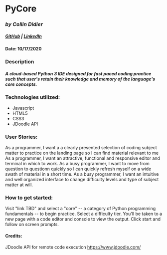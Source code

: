 # PyCore

### *by Collin Didier* 
##### [GitHub](https://github.com/CDidier80) | [LinkedIn](https://www.linkedin.com/in/collin-didier-a072a858/)


#### Date: 10/17/2020









### Description
#### *A cloud-based Python 3 IDE designed for fast paced coding practice such that user's retain their knowledge and memory of the language's core concepts.*



### Technologies utilized:
* Javascript
* HTML5
* CSS3
* JDoodle API





### User Stories:

As a programmer, I want a a clearly presented selection of coding subject matter to practice on the landing page so I can find material relevant to me
As a programmer, I want an attractive, functional and responsive editor and terminal in which to work.
As a busy programmer, I want to move from question to questionn quickly so I can quickly refresh myself on a wide swath of material in a short time. 
As a busy programmer, I want an intuitive and well organized interface to change difficulty levels and type of subject matter at will. 





### How to get started: 
Visit "link TBD" and select a "core" -- a category of Python programming fundamentals -- to begin practice. Select a difficulty tier. You'll be taken to a new page with a code editor and console to view the output. Click start and follow on screen prompts. 






#### Credits:
JDoodle API for remote code execution
https://www.jdoodle.com/
